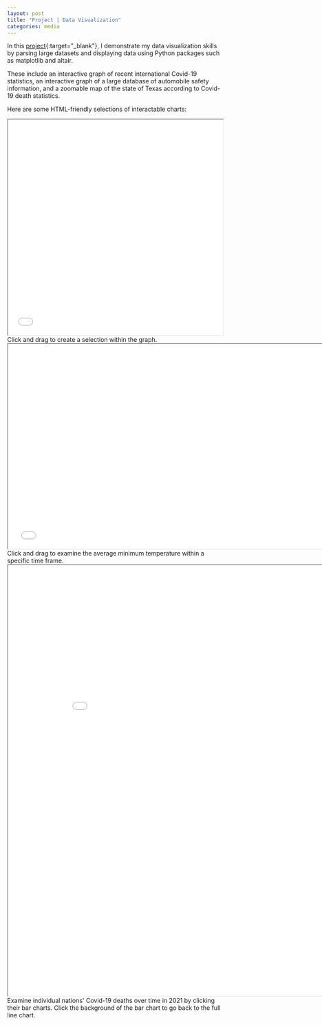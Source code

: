 ```yaml
---
layout: post
title: "Project | Data Visualization"
categories: media
---
```




In this [project](/assets/PortfolioDataViz.ipynb){:target="_blank"}, I demonstrate my data visualization skills by parsing large datasets and displaying data using Python packages such as matplotlib and altair.

These include an interactive graph of recent international Covid-19 statistics, an interactive graph of a large database of automobile safety information, and a zoomable map of the state of Texas according to Covid-19 death statistics. 

Here are some HTML-friendly selections of interactable charts:

<iframe src="/assets/CarSelector.html" Height = "500" Width = "500" ></iframe>
Click and drag to create a selection within the graph.
<iframe src="/assets/WeatherChart.html" Height = "475" Width = "750" ></iframe>
Click and drag to examine the average minimum temperature within a specific time frame.
<iframe src="/assets/CovidChart.html" Height = "1000" Width = "900" ></iframe>
Examine individual nations' Covid-19 deaths over time in 2021 by clicking their bar charts. Click the background of the bar chart to go back to the full line chart. 
